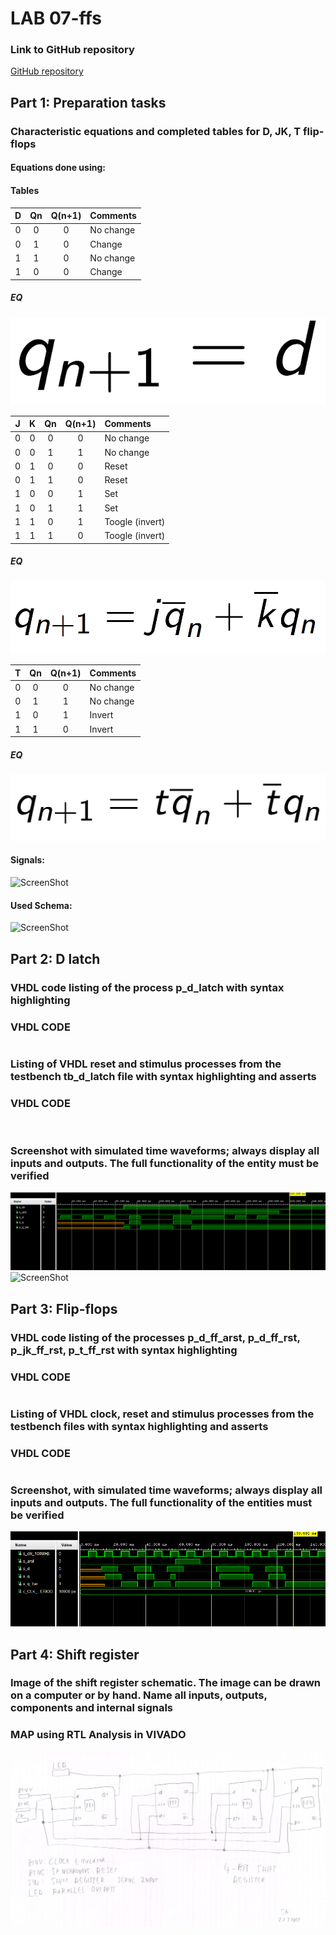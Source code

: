 # LAB 07-ffs


### Link to GitHub repository
[GitHub repository](https://github.com/amwellius/Digital-electronics-1)


## Part 1: Preparation tasks

### Characteristic equations and completed tables for D, JK, T flip-flops
#### Equations done using: [](https://www.codecogs.com/latex/eqneditor.php)
#### Tables
 
   | **D** | **Qn** | **Q(n+1)** | **Comments** |
   | :-: | :-: | :-: | :-- |
   | 0 | 0 | 0 | No change |
   | 0 | 1 | 0 | Change |
   | 1 | 1 | 0 | No change |
   | 1 | 0 | 0 | Change |
   
   ##### EQ
   ![ScreenShot](images/d_code.PNG)

   | **J** | **K** | **Qn** | **Q(n+1)** | **Comments** |
   | :-: | :-: | :-: | :-: | :-- |
   | 0 | 0 | 0 | 0 | No change |
   | 0 | 0 | 1 | 1 | No change |
   | 0 | 1 | 0 | 0 | Reset |
   | 0 | 1 | 1 | 0 | Reset |
   | 1 | 0 | 0 | 1 | Set |
   | 1 | 0 | 1 | 1 | Set |
   | 1 | 1 | 0 | 1 | Toogle (invert) |
   | 1 | 1 | 1 | 0 | Toogle (invert) |
   
   ##### EQ
   ![ScreenShot](images/jk_code.PNG)

   | **T** | **Qn** | **Q(n+1)** | **Comments** |
   | :-: | :-: | :-: | :-- |
   | 0 | 0 | 0 | No change |
   | 0 | 1 | 1 | No change |
   | 1 | 0 | 1 | Invert |
   | 1 | 1 | 0 | Invert |
   
   ##### EQ
   ![ScreenShot](images/t_code.PNG)
   
#### Signals: <br/>
![ScreenShot](images/1_1.PNG)
#### Used Schema: <br/>
![ScreenShot](images/1_2.PNG)

## Part 2: D latch
### VHDL code listing of the process p_d_latch with syntax highlighting
### VHDL CODE 
```vhdl

```

### Listing of VHDL reset and stimulus processes from the testbench tb_d_latch file with syntax highlighting and asserts
### VHDL CODE
```vhdl
  
```

### Screenshot with simulated time waveforms; always display all inputs and outputs. The full functionality of the entity must be verified
![ScreenShot](images/2_1.PNG)  
![ScreenShot](images/2_2.PNG) 



## Part 3: Flip-flops
### VHDL code listing of the processes p_d_ff_arst, p_d_ff_rst, p_jk_ff_rst, p_t_ff_rst with syntax highlighting
### VHDL CODE 
```vhdl

```

### Listing of VHDL clock, reset and stimulus processes from the testbench files with syntax highlighting and asserts
### VHDL CODE 
```vhdl

```
### Screenshot, with simulated time waveforms; always display all inputs and outputs. The full functionality of the entities must be verified
![ScreenShot](images/3_1.PNG)


## Part 4: Shift register
### Image of the shift register schematic. The image can be drawn on a computer or by hand. Name all inputs, outputs, components and internal signals

### MAP using RTL Analysis in VIVADO
![ScreenShot](images/4.PNG)




